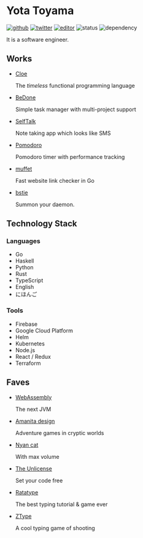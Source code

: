 # Yota Toyama

[![github](https://img.shields.io/badge/github-raviqqe-red.svg?style=flat-square)](https://github.com/raviqqe)
[![twitter](https://img.shields.io/badge/twitter-raviqqe-blue.svg?style=flat-square)](https://twitter.com/raviqqe)
[![editor](https://img.shields.io/badge/editor-vim-brightgreen.svg?style=flat-square)](https://github.com/neovim/neovim)
![status](https://img.shields.io/badge/status-alive-green.svg?style=flat-square)
![dependency](https://img.shields.io/badge/dependencies-coffee-lightgrey.svg?style=flat-square)

It is a software engineer.

## Works

- [Cloe](https://github.com/cloe-lang/cloe)

  The _timeless_ functional programming language

- [BeDone](https://tasks.code2d.net)

  Simple task manager with multi-project support

- [SelfTalk](https://notes.code2d.net)

  Note taking app which looks like SMS

- [Pomodoro](https://pomodoro.code2d.net)

  Pomodoro timer with performance tracking

- [muffet](https://github.com/raviqqe/muffet)

  Fast website link checker in Go

- [bstie](https://github.com/raviqqe/bstie)

  Summon your daemon.

## Technology Stack

### Languages

- Go
- Haskell
- Python
- Rust
- TypeScript
- English
- にほんご

### Tools

- Firebase
- Google Cloud Platform
- Helm
- Kubernetes
- Node.js
- React / Redux
- Terraform

## Faves

- [WebAssembly](https://webassembly.org)

  The next JVM

- [Amanita design](http://amanita-design.net/)

  Adventure games in cryptic worlds

- [Nyan cat](http://www.nyan.cat/)

  With max volume

- [The Unlicense](https://unlicense.org)

  Set your code free

- [Ratatype](http://www.ratatype.com/)

  The best typing tutorial & game ever

- [ZType](http://zty.pe)

  A cool typing game of shooting

